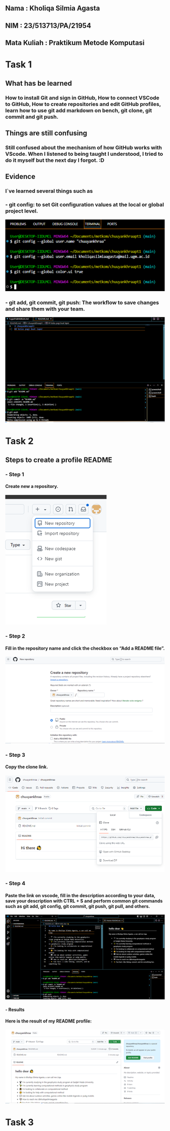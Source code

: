## Nama         : Kholiqa Silmia Agasta
## NIM          : 23/513713/PA/21954
## Mata Kuliah  : Praktikum Metode Komputasi
# Task 1
## What has be learned
### How to install Git and sign in GitHub, How to connect VSCode to GitHub, How to create repositories and edit GitHub profiles, learn how to use git add markdown on bench, git clone, git commit and git push.
## Things are still confusing
### Still confused about the mechanism of how GitHub works with VScode. When I listened to being taught I understood, I tried to do it myself but the next day I forgot. :D
## Evidence
### I`ve learned several things such as
### - git config: to set Git configuration values at the local or global project level.
![git config](https://github.com/chuuyankhraa/chuuyankhraapt1/blob/main/1.PNG)
### - git add, git commit, git push:  The workflow to save changes and share them with your team.
![git add, git commit, git push](https://github.com/chuuyankhraa/chuuyankhraapt1/blob/main/1.2.PNG)
# Task 2
## Steps to create a profile README
### - Step 1
#### Create new a repository.
![step1](https://github.com/chuuyankhraa/chuuyankhraapt1/blob/main/1%20step.PNG)
### - Step 2
#### Fill in the repository name and click the checkbox on “Add a README file”.
![Step2](https://github.com/chuuyankhraa/chuuyankhraapt1/blob/main/2%20step.PNG)
### - Step 3
#### Copy the clone link.
![Step3](https://github.com/chuuyankhraa/chuuyankhraapt1/blob/main/3%20step.PNG)
### - Step 4
#### Paste the link on vscode, fill in the description according to your data, save your description with CTRL + S and perform common git commands such as git add, git config, git commit, git push, git pull, and others.
![Step4](https://github.com/chuuyankhraa/chuuyankhraapt1/blob/main/4%20step.PNG)
#### - Results
#### Here is the result of my README profile:
![Results](https://github.com/chuuyankhraa/chuuyankhraapt1/blob/main/5%20step.PNG)
# Task 3
##
###
##
###
##
###